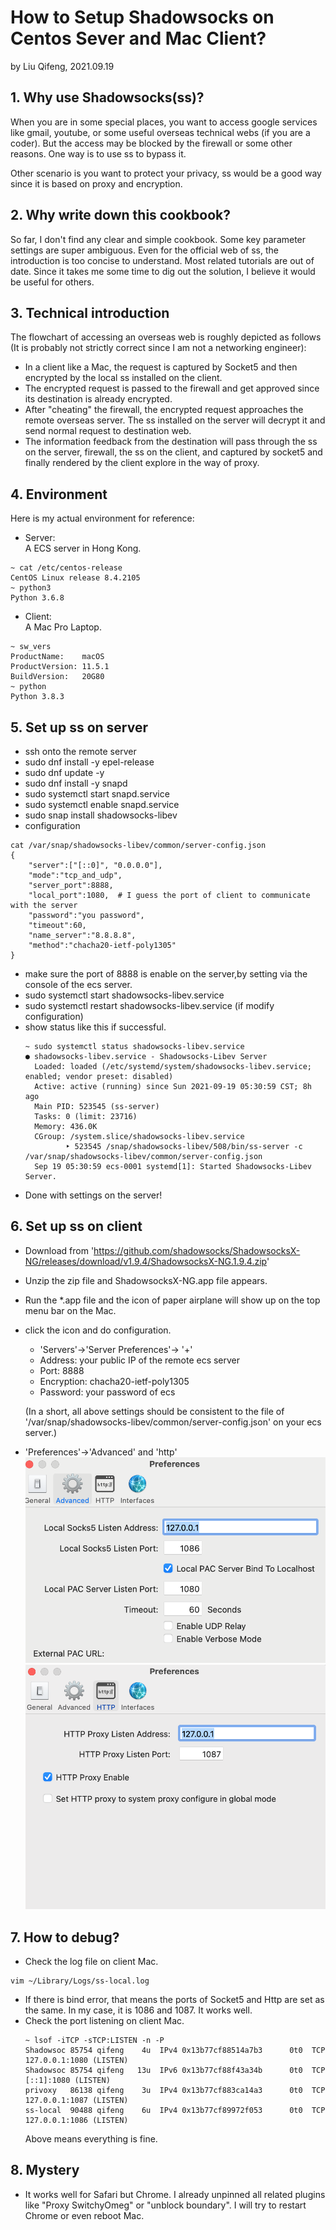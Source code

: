 # How to Setup Shadowsocks on Centos Sever and Mac Client?

by Liu Qifeng, 2021.09.19

## 1. Why use Shadowsocks(ss)?

When you are in some special places, you want to access google services like gmail, youtube, or some useful overseas technical webs (if you are a coder). But the access may be blocked by the firewall or some other reasons. One way is to use ss to bypass it. 

Other scenario is you want to protect your privacy, ss would be a good way since it is based on proxy and encryption. 

## 2. Why write down this cookbook?

So far, I don't find any clear and simple cookbook. Some key parameter settings are super ambiguous. Even for the official web of ss, the introduction is too concise to understand. Most related tutorials are out of date. Since it takes me some time to dig out the solution, I believe it would be useful for others. 

## 3. Technical introduction

The flowchart of accessing an overseas web is roughly depicted as follows (It is probably not strictly correct since I am not a networking engineer):
 * In a client like a Mac, the request is captured by Socket5 and then encrypted by the local ss installed on the client.
 * The encrypted request is passed to the firewall and get approved since its destination is already encrypted.  
 * After "cheating" the firewall, the encrypted request approaches the remote overseas server. The ss installed on the server will decrypt it and send normal request to destination web. 
 * The information feedback from the destination will pass through the ss on the server, firewall, the ss on the client, and captured by socket5 and finally rendered by the client explore in the way of proxy. 

## 4. Environment

Here is my actual environment for reference:
* Server:  
A ECS server in Hong Kong.
```
~ cat /etc/centos-release
CentOS Linux release 8.4.2105
~ python3
Python 3.6.8
```

* Client:   
A Mac Pro Laptop.
```
~ sw_vers
ProductName:	macOS
ProductVersion:	11.5.1
BuildVersion:	20G80
~ python
Python 3.8.3
```

## 5. Set up ss on server
* ssh onto the remote server
* sudo dnf install -y epel-release
* sudo dnf update -y
* sudo dnf install -y snapd
* sudo systemctl start snapd.service
* sudo systemctl enable snapd.service
* sudo snap install shadowsocks-libev
* configuration
```
cat /var/snap/shadowsocks-libev/common/server-config.json
{
    "server":["[::0]", "0.0.0.0"],
    "mode":"tcp_and_udp",
    "server_port":8888,
    "local_port":1080,  # I guess the port of client to communicate with the server
    "password":"you password",
    "timeout":60,
    "name_server":"8.8.8.8",
    "method":"chacha20-ietf-poly1305"
}
```
* make sure the port of 8888 is enable on the server,by setting via the console of the ecs server. 
* sudo systemctl start shadowsocks-libev.service
* sudo systemctl restart shadowsocks-libev.service (if modify configuration)
* show status like this if successful.
  ```
  ~ sudo systemctl status shadowsocks-libev.service
  ● shadowsocks-libev.service - Shadowsocks-Libev Server
    Loaded: loaded (/etc/systemd/system/shadowsocks-libev.service; enabled; vendor preset: disabled)
    Active: active (running) since Sun 2021-09-19 05:30:59 CST; 8h ago
    Main PID: 523545 (ss-server)
    Tasks: 0 (limit: 23716)
    Memory: 436.0K
    CGroup: /system.slice/shadowsocks-libev.service
           ‣ 523545 /snap/shadowsocks-libev/508/bin/ss-server -c /var/snap/shadowsocks-libev/common/server-config.json
    Sep 19 05:30:59 ecs-0001 systemd[1]: Started Shadowsocks-Libev Server.
  ```
* Done with settings on the server!

## 6. Set up ss on client

* Download from 'https://github.com/shadowsocks/ShadowsocksX-NG/releases/download/v1.9.4/ShadowsocksX-NG.1.9.4.zip'
* Unzip the zip file and ShadowsocksX-NG.app file appears. 
* Run the *.app file and the icon of paper airplane will show up on the top menu bar on the Mac.
* click the icon and do configuration.  
  + 'Servers'->'Server Preferences'-> '+'
  + Address: your public IP of the remote ecs server
  + Port: 8888
  + Encryption: chacha20-ietf-poly1305
  + Password: your password of ecs  

  (In a short, all above settings should be consistent to the file of '/var/snap/shadowsocks-libev/common/server-config.json' on your ecs server.) 
* 'Preferences'->'Advanced' and 'http'
  ![](https://github.com/free-adam/set-up-ss-server/blob/main/ss-client-advanced-setting.png)
  ![](https://github.com/free-adam/set-up-ss-server/blob/main/ss-client-http-setting.png)

## 7. How to debug?

* Check the log file on client Mac.
```
vim ~/Library/Logs/ss-local.log
```
* If there is bind error, that means the ports of Socket5 and Http are set as the same. In my case, it is 1086 and 1087. It works well. 
* Check the port listening on client Mac.
  ```
  ~ lsof -iTCP -sTCP:LISTEN -n -P
  Shadowsoc 85754 qifeng    4u  IPv4 0x13b77cf88514a7b3      0t0  TCP 127.0.0.1:1080 (LISTEN)
  Shadowsoc 85754 qifeng   13u  IPv6 0x13b77cf88f43a34b      0t0  TCP [::1]:1080 (LISTEN)
  privoxy   86138 qifeng    3u  IPv4 0x13b77cf883ca14a3      0t0  TCP 127.0.0.1:1087 (LISTEN)
  ss-local  90488 qifeng    6u  IPv4 0x13b77cf89972f053      0t0  TCP 127.0.0.1:1086 (LISTEN)
  ```
  Above means everything is fine. 

## 8. Mystery

* It works well for Safari but Chrome. I already unpinned all related plugins like "Proxy SwitchyOmeg" or "unblock boundary". I will try to restart Chrome or even reboot Mac. 
